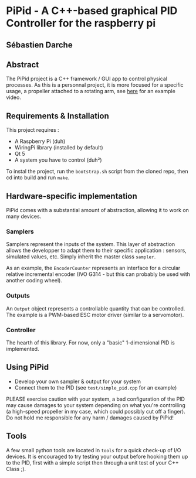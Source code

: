 # PiPid - A C++-based graphical PID Controller for the raspberry pi
## Sébastien Darche

## Abstract

The PiPid project is a C++ framework / GUI app to control physical processes. As this is a
personnal project, it is more focused for a specific usage, a propeller attached to a rotating arm, see [here](https://youtu.be/z_rbFFGTliI) for an example video.


## Requirements & Installation

This project requires :

- A Raspberry Pi (duh)
- WiringPi library (installed by default)
- Qt 5
- A system you have to control (duh²)
 

To instal the project, run the `bootstrap.sh` script from the cloned repo, then cd into build
and run `make`.

## Hardware-specific implementation

PiPid comes with a substantial amount of abstraction, allowing it to work on many devices.

### Samplers

Samplers represent the inputs of the system. This layer of abstraction allows the developper to adapt them to their specific application : sensors, simulated values, etc. Simply inherit the master class `sampler`.

As an example, the `EncoderCounter` represents an interface for a circular relative incremental encoder (IVO G314 - but this can probably be used with another coding wheel).

### Outputs

An `Output` object represents a controllable quantity that can be controlled. The example is a PWM-based ESC motor driver (similar to a servomotor).

### Controller

The hearth of this library. For now, only a "basic" 1-dimensional PID is implemented.

## Using PiPid

- Develop your own sampler & output for your system
- Connect them to the PID (see `test/simple_pid.cpp` for an example)

PLEASE exercise caution with your system, a bad configuration of the PID may cause damages to your system depending on what you're controlling (a high-speed propeller in my case, which could possibly cut off a finger). Do not hold me responsible for any harm / damages caused by PiPid!

## Tools

A few small python tools are located in `tools` for a quick check-up of I/O devices. It is encouraged to try testing your output before hooking them up to the PID, first with a simple script then through a unit test of your C++ Class ;).
